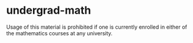# undergrad-math

Usage of this material is prohibited if one is currently enrolled in either of the mathematics courses at any university.
